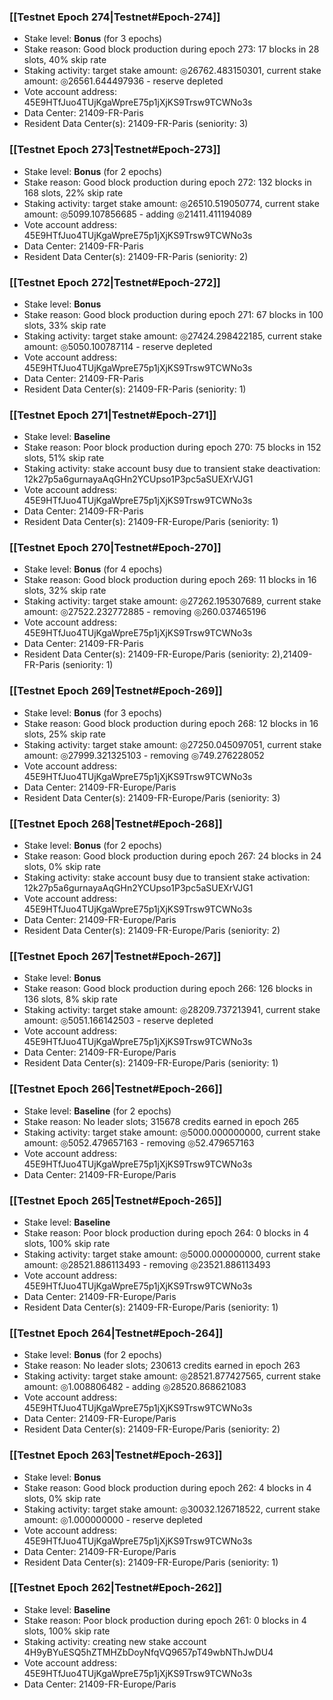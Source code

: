### [[Testnet Epoch 274|Testnet#Epoch-274]]
* Stake level: **Bonus** (for 3 epochs)
* Stake reason: Good block production during epoch 273: 17 blocks in 28 slots, 40% skip rate
* Staking activity: target stake amount: ◎26762.483150301, current stake amount: ◎26561.644497936 - reserve depleted
* Vote account address: 45E9HTfJuo4TUjKgaWpreE75p1jXjKS9Trsw9TCWNo3s
* Data Center: 21409-FR-Paris
* Resident Data Center(s): 21409-FR-Paris (seniority: 3)
### [[Testnet Epoch 273|Testnet#Epoch-273]]
* Stake level: **Bonus** (for 2 epochs)
* Stake reason: Good block production during epoch 272: 132 blocks in 168 slots, 22% skip rate
* Staking activity: target stake amount: ◎26510.519050774, current stake amount: ◎5099.107856685 - adding ◎21411.411194089
* Vote account address: 45E9HTfJuo4TUjKgaWpreE75p1jXjKS9Trsw9TCWNo3s
* Data Center: 21409-FR-Paris
* Resident Data Center(s): 21409-FR-Paris (seniority: 2)
### [[Testnet Epoch 272|Testnet#Epoch-272]]
* Stake level: **Bonus**
* Stake reason: Good block production during epoch 271: 67 blocks in 100 slots, 33% skip rate
* Staking activity: target stake amount: ◎27424.298422185, current stake amount: ◎5050.100787114 - reserve depleted
* Vote account address: 45E9HTfJuo4TUjKgaWpreE75p1jXjKS9Trsw9TCWNo3s
* Data Center: 21409-FR-Paris
* Resident Data Center(s): 21409-FR-Paris (seniority: 1)
### [[Testnet Epoch 271|Testnet#Epoch-271]]
* Stake level: **Baseline**
* Stake reason: Poor block production during epoch 270: 75 blocks in 152 slots, 51% skip rate
* Staking activity: stake account busy due to transient stake deactivation: 12k27p5a6gurnayaAqGHn2YCUpso1P3pc5aSUEXrVJG1
* Vote account address: 45E9HTfJuo4TUjKgaWpreE75p1jXjKS9Trsw9TCWNo3s
* Data Center: 21409-FR-Paris
* Resident Data Center(s): 21409-FR-Europe/Paris (seniority: 1)
### [[Testnet Epoch 270|Testnet#Epoch-270]]
* Stake level: **Bonus** (for 4 epochs)
* Stake reason: Good block production during epoch 269: 11 blocks in 16 slots, 32% skip rate
* Staking activity: target stake amount: ◎27262.195307689, current stake amount: ◎27522.232772885 - removing ◎260.037465196
* Vote account address: 45E9HTfJuo4TUjKgaWpreE75p1jXjKS9Trsw9TCWNo3s
* Data Center: 21409-FR-Paris
* Resident Data Center(s): 21409-FR-Europe/Paris (seniority: 2),21409-FR-Paris (seniority: 1)
### [[Testnet Epoch 269|Testnet#Epoch-269]]
* Stake level: **Bonus** (for 3 epochs)
* Stake reason: Good block production during epoch 268: 12 blocks in 16 slots, 25% skip rate
* Staking activity: target stake amount: ◎27250.045097051, current stake amount: ◎27999.321325103 - removing ◎749.276228052
* Vote account address: 45E9HTfJuo4TUjKgaWpreE75p1jXjKS9Trsw9TCWNo3s
* Data Center: 21409-FR-Europe/Paris
* Resident Data Center(s): 21409-FR-Europe/Paris (seniority: 3)
### [[Testnet Epoch 268|Testnet#Epoch-268]]
* Stake level: **Bonus** (for 2 epochs)
* Stake reason: Good block production during epoch 267: 24 blocks in 24 slots, 0% skip rate
* Staking activity: stake account busy due to transient stake activation: 12k27p5a6gurnayaAqGHn2YCUpso1P3pc5aSUEXrVJG1
* Vote account address: 45E9HTfJuo4TUjKgaWpreE75p1jXjKS9Trsw9TCWNo3s
* Data Center: 21409-FR-Europe/Paris
* Resident Data Center(s): 21409-FR-Europe/Paris (seniority: 2)
### [[Testnet Epoch 267|Testnet#Epoch-267]]
* Stake level: **Bonus**
* Stake reason: Good block production during epoch 266: 126 blocks in 136 slots, 8% skip rate
* Staking activity: target stake amount: ◎28209.737213941, current stake amount: ◎5051.166142503 - reserve depleted
* Vote account address: 45E9HTfJuo4TUjKgaWpreE75p1jXjKS9Trsw9TCWNo3s
* Data Center: 21409-FR-Europe/Paris
* Resident Data Center(s): 21409-FR-Europe/Paris (seniority: 1)
### [[Testnet Epoch 266|Testnet#Epoch-266]]
* Stake level: **Baseline** (for 2 epochs)
* Stake reason: No leader slots; 315678 credits earned in epoch 265
* Staking activity: target stake amount: ◎5000.000000000, current stake amount: ◎5052.479657163 - removing ◎52.479657163
* Vote account address: 45E9HTfJuo4TUjKgaWpreE75p1jXjKS9Trsw9TCWNo3s
* Data Center: 21409-FR-Europe/Paris
### [[Testnet Epoch 265|Testnet#Epoch-265]]
* Stake level: **Baseline**
* Stake reason: Poor block production during epoch 264: 0 blocks in 4 slots, 100% skip rate
* Staking activity: target stake amount: ◎5000.000000000, current stake amount: ◎28521.886113493 - removing ◎23521.886113493
* Vote account address: 45E9HTfJuo4TUjKgaWpreE75p1jXjKS9Trsw9TCWNo3s
* Data Center: 21409-FR-Europe/Paris
* Resident Data Center(s): 21409-FR-Europe/Paris (seniority: 1)
### [[Testnet Epoch 264|Testnet#Epoch-264]]
* Stake level: **Bonus** (for 2 epochs)
* Stake reason: No leader slots; 230613 credits earned in epoch 263
* Staking activity: target stake amount: ◎28521.877427565, current stake amount: ◎1.008806482 - adding ◎28520.868621083
* Vote account address: 45E9HTfJuo4TUjKgaWpreE75p1jXjKS9Trsw9TCWNo3s
* Data Center: 21409-FR-Europe/Paris
* Resident Data Center(s): 21409-FR-Europe/Paris (seniority: 2)
### [[Testnet Epoch 263|Testnet#Epoch-263]]
* Stake level: **Bonus**
* Stake reason: Good block production during epoch 262: 4 blocks in 4 slots, 0% skip rate
* Staking activity: target stake amount: ◎30032.126718522, current stake amount: ◎1.000000000 - reserve depleted
* Vote account address: 45E9HTfJuo4TUjKgaWpreE75p1jXjKS9Trsw9TCWNo3s
* Data Center: 21409-FR-Europe/Paris
* Resident Data Center(s): 21409-FR-Europe/Paris (seniority: 1)
### [[Testnet Epoch 262|Testnet#Epoch-262]]
* Stake level: **Baseline**
* Stake reason: Poor block production during epoch 261: 0 blocks in 4 slots, 100% skip rate
* Staking activity: creating new stake account 4H9yBYuESQ5hZTMHZbDoyNfqVQ9657pT49wbNThJwDU4
* Vote account address: 45E9HTfJuo4TUjKgaWpreE75p1jXjKS9Trsw9TCWNo3s
* Data Center: 21409-FR-Europe/Paris